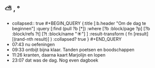 ## ⛅ , °
- collapsed:: true
  #+BEGIN_QUERY 
  {:title [:b.header "Om de dag te beginnen"]
   :query [:find (pull ?b [*])
     :where 
       [?b :block/page ?p]
       [?b :block/refs ?t]
       [?t :block/name "☀️"]
   ]
   :result-transform ( fn [result] [(rand-nth result)] )
   :collapsed? true
  }
  #+END_QUERY
- 07:43 nu oefeningen
- 09:33 ontbijt bijna klaar. Tanden poetsen en boodschappen
- 11:26 kranten, daarna kaart Marjolijn en lopen
- 23:07 dat was de dag. Nog even dagboek